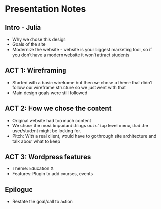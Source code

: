 # Presentation Notes

## Intro - Julia
- Why we chose this design
- Goals of the site
- Modernize the website - website is your biggest marketing tool, so if you don’t have a modern website it won’t attract students

## ACT 1: Wireframing
- Started with a basic wireframe but then we chose a theme that didn’t follow our wireframe structure so we just went with that
- Main design goals were still followed 

## ACT 2: How we chose the content
- Original website had too much content
- We chose the most important things out of top level menu, that the user/student might be looking for. 
- Pitch: With a real client, would have to go through site architecture and talk about what to keep

## ACT 3: Wordpress features
- Theme: Education X
- Features: Plugin to add courses, events

## Epilogue
- Restate the goal/call to action


